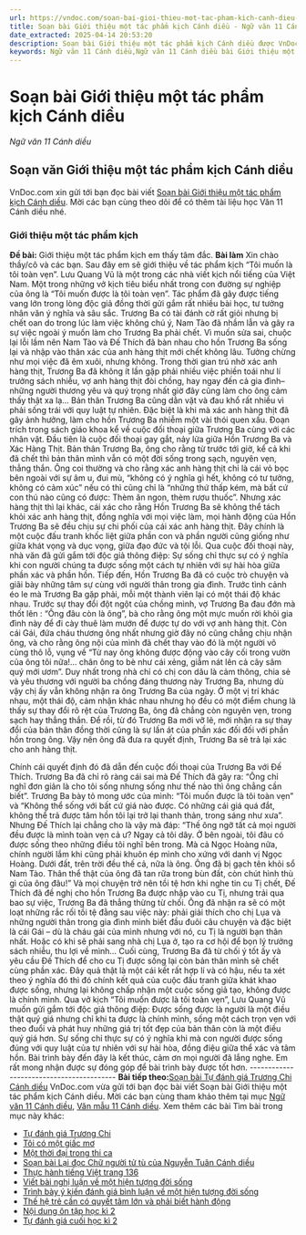 ```yaml
---
url: https://vndoc.com/soan-bai-gioi-thieu-mot-tac-pham-kich-canh-dieu-307419
title: Soạn bài Giới thiệu một tác phẩm kịch Cánh diều - Ngữ văn 11 Cánh diều - VnDoc.com
date_extracted: 2025-04-14 20:53:20
description: Soạn bài Giới thiệu một tác phẩm kịch Cánh diều được VnDoc.com sưu tầm và xin gửi tới bạn đọc cùng tham khảo. Mời các bạn cùng theo dõi để có thêm tài liệu soạn văn 11 Cánh diều nhé.
keywords: Ngữ văn 11 Cánh diều,Ngữ văn 11 Cánh diều bài Giới thiệu một tác phẩm kịch,Soạn văn 11 Cánh diều,văn 11 Cánh diều,soạn văn 11,soạn bài 11 cánh diều,ngữ văn 11 cd,Soạn bài Giới thiệu một tác phẩm kịch Cánh diều,Soạn bài Giới thiệu một tác phẩm kịch,Soạn văn Giới thiệu một tác phẩm kịch,Giới thiệu một tác phẩm kịch
---
```


# Soạn bài Giới thiệu một tác phẩm kịch Cánh diều
 _Ngữ văn 11 Cánh diều_
## Soạn văn Giới thiệu một tác phẩm kịch Cánh diều
VnDoc.com xin gửi tới bạn đọc bài viết [Soạn bài Giới thiệu một tác phẩm kịch Cánh diều](<https://vndoc.com/soan-bai-gioi-thieu-mot-tac-pham-kich-canh-dieu-307419>). Mời các bạn cùng theo dõi để có thêm tài liệu học Văn 11 Cánh diều nhé.
### Giới thiệu một tác phẩm kịch
**Đề bài:** Giới thiệu một tác phẩm kịch em thấy tâm đắc.
**Bài làm**
Xin chào thầy/cô và các bạn. Sau đây em sẽ giới thiệu về tác phẩm kịch “Tôi muốn là tôi toàn vẹn”.
Lưu Quang Vũ là một trong các nhà viết kịch nổi tiếng của Việt Nam. Một trong những vở kịch tiêu biểu nhất trong con đường sự nghiệp của ông là “Tôi muốn được là tôi toàn vẹn”. Tác phẩm đã gây được tiếng vang lớn trong lòng độc giả đồng thời gửi gắm rất nhiều bài học, tư tưởng nhân văn ý nghĩa và sâu sắc.
Trương Ba có tài đánh cờ rất giỏi nhưng bị chết oan do trong lúc làm việc không chú ý, Nam Tào đã nhầm lẫn và gây ra sự việc ngoài ý muốn làm cho Trương Ba phải chết. Vì muốn sửa sai, chuộc lại lỗi lầm nên Nam Tào và Đế Thích đã bàn nhau cho hồn Trương Ba sống lại và nhập vào thân xác của anh hàng thịt mới chết không lâu. Tưởng chừng như mọi việc đã êm xuôi, nhưng không. Trong thời gian trú nhờ xác anh hàng thịt, Trương Ba đã không ít lần gặp phải nhiều việc phiền toái như lí trưởng  sách nhiễu, vợ anh hàng thịt đòi chồng, hay ngay đến cả gia đình– những người thương yêu và quý trọng nhất giờ đây cũng làm cho ông cảm thấy thật xa lạ... Bản thân Trương Ba cũng dằn vặt và đau khổ rất nhiều vì phải sống trái với quy luật tự nhiên. Đặc biệt là khi mà xác anh hàng thịt đã gây ảnh hưởng, làm cho hồn Trương Ba nhiễm một vài thói quen xấu. Đoạn trích trong sách giáo khoa kể về cuộc đối thoại giữa Trương Ba cùng với các nhân vật.
Đầu tiên là cuộc đối thoại gay gắt, nảy lửa giữa Hồn Trương Ba và Xác Hàng Thịt. Bản thân Trương Ba, ông cho rằng từ trước tới giờ, kể cả khi đã chết thì bản thân mình vẫn có một đời sống trong sạch, nguyên vẹn, thẳng thắn. Ông coi thường và cho rằng xác anh hàng thịt chỉ là cái vỏ bọc bên ngoài với sự âm u, đui mù, “không có ý nghĩa gì hết, không có tư tưởng, không có cảm xúc” nếu có thì cũng chỉ là “những thứ thấp kém, mà bất cứ con thú nào cũng có được: Thèm ăn ngon, thèm rượu thuốc”. Nhưng xác hàng thịt thì lại khác, cái xác cho rằng Hồn Trương Ba sẽ không thể tách khỏi xác anh hàng thịt, đồng nghĩa với mọi việc làm, mọi hành động của Hồn Trương Ba sẽ đều chịu sự chi phối của cái xác anh hàng thịt. Đây chính là một cuộc đấu tranh khốc liệt giữa phần con và phần người cũng giống như giữa khát vọng và dục vọng, giữa đạo đức và tội lỗi. Qua cuộc đối thoại này, nhà văn đã gửi gắm tới độc giả thông điệp: Sự sống chỉ thực sự có ý nghĩa khi con người chúng ta được sống một cách tự nhiên với sự hài hòa giữa phần xác và phần hồn.
Tiếp đến, Hồn Trương Ba đã có cuộc trò chuyện và giãi bày những tâm sự cùng với người thân trong gia đình. Trước tình cảnh éo le mà Trương Ba gặp phải, mỗi một thành viên lại có một thái độ khác nhau. Trước sự thay đổi đột ngột của chồng mình, vợ Trương Ba đau đớn mà thốt lên : “Ông đâu còn là ông”, bà cho rằng ông một mực muốn rời khỏi gia đình này để đi cày thuê làm mướn để được tự do với vợ anh hàng thịt. Còn cái Gái, đứa cháu thương ông nhất nhưng giờ đây nó cũng chẳng chịu nhận ông, và cho rằng ông nội của mình đã chết thay vào đó là một người vô cùng thô lỗ, vụng về “Từ nay ông không được động vào cây cối trong vườn của ông tôi nữa\!... chân ông to bè như cái xẻng, giẫm nát lên cả cây sâm quý mới ươm”. Duy nhất trong nhà chỉ có chị con dâu là cảm thông, chia sẻ và yêu thương với người ba chồng đáng thương này Trương Ba, nhưng dù vậy chị ấy vẫn không nhận ra ông Trương Ba của ngày. Ở một vị trí khác nhau, một thái độ, cảm nhận khác nhau nhưng họ đều có một điểm chung là thấy sự thay đổi rõ rệt của Trương Ba, ông đã chẳng còn nguyên vẹn, trong sạch hay thẳng thắn. Để rồi, từ đó Trương Ba mới vỡ lẽ, mới nhận ra sự thay đổi của bản thân đồng thời cũng là sự lấn át của phần xác đối đối với phần hồn trong ông. Vậy nên ông đã đưa ra quyết định, Trương Ba sẽ trả lại xác cho anh hàng thịt.
  
Chính cái quyết định đó đã dẫn đến cuộc đối thoại của Trương Ba với Đế Thích. Trương Ba đã chỉ rõ ràng cái sai mà Đế Thích đã gây ra: “Ông chỉ nghĩ đơn giản là cho tôi sống nhưng sống như thế nào thì ông chẳng cần biết”. Trương Ba bày tỏ mong ước của mình: “Tôi muốn được là tôi toàn vẹn” và “Không thể sống với bất cứ giá nào được. Có những cái giá quá đắt, không thể trả được tâm hồn tôi lại trở lại thanh thản, trong sáng như xưa”. Nhưng Đế Thích lại chẳng cho là vậy mà đáp: “Thế ông ngỡ tất cả mọi người đều được là mình toàn vẹn cả ư? Ngay cả tôi dây. Ở bên ngoài, tôi đâu có được sống theo những điều tôi nghĩ bên trong. Mà cả Ngọc Hoàng nữa, chính người lắm khi cũng phải khuôn ép mình cho xứng với danh vị Ngọc Hoàng. Dưới đất, trên trời đều thế cả, nữa là ông. Ông đã bị gạch tên khỏi sổ Nam Tào. Thân thể thật của ông đã tan rữa trong bùn đất, còn chút hình thù gì của ông đâu\!” Và mọi chuyện trở nên tồi tệ hơn khi nghe tin cu Tị chết, Đế Thích đã đề nghị cho hồn Trương Ba được nhập vào cu Tị, nhưng trải qua bao sự việc, Trương Ba đã thẳng thừng từ chối. Ông đã nhận ra sẽ có một loạt những rắc rối tồi tệ đằng sau việc này: phải giải thích cho chị Lụa và những người thân trong gia đình mình biết đầu đuôi câu chuyện và đặc biệt là cái Gái – dù là cháu gái của mình nhưng với nó, cu Tị là người bạn thân nhất. Hoặc có khi sẽ phải sang nhà chị Lụa ở, tạo ra cơ hội để bọn lý trưởng  sách nhiễu, thu lợi về mình… Cuối cùng, Trương Ba đã từ chối ý tốt ấy và yêu cầu Đế Thích để cho cu Tị được sống lại còn bản thân mình sẽ chết cùng phần xác. Đây quả thật là một cái kết rất hợp lí và có hậu, nếu ta xét theo ý nghĩa đó thì đó chính kết quả của cuộc đấu tranh giữa khát khao được sống, nhưng lại không chấp nhận một cuộc sống giả tạo, không được là chính mình.
Qua vở kịch “Tôi muốn được là tôi toàn vẹn”, Lưu Quang Vũ muốn gửi gắm tới độc giả thông điệp: Được sống được là người là một điều thật quý giá nhưng chỉ khi ta được là chính mình, sống một cách trọn vẹn với theo đuổi và phát huy những giá trị tốt đẹp của bản thân còn là một điều quý giá hơn. Sự sống chỉ thực sự có ý nghĩa khi mà con người được sống đúng với quy luật của tự nhiên với sự hài hòa, đồng điệu giữa thể xác và tâm hồn.
Bài trình bày đến đây là kết thúc, cảm ơn mọi người đã lắng nghe. Em rất mong nhận được sự đóng góp để bài trình bày được tốt hơn.
\-----------------------------------------
**Bài tiếp theo:**[Soạn bài Tự đánh giá Trương Chi Cánh diều](<https://vndoc.com/soan-bai-tu-danh-gia-truong-chi-canh-dieu-307421>)
VnDoc.com vừa gửi tới bạn đọc bài viết Soạn bài Giới thiệu một tác phẩm kịch Cánh diều. Mời các bạn cùng tham khảo thêm tại mục [Ngữ văn 11 Cánh diều](<https://vndoc.com/ngu-van-11-canh-dieu>), [Văn mẫu 11 Cánh diều](<https://vndoc.com/van-mau-lop-11-canh-dieu>).
Xem thêm các bài Tìm bài trong mục này khác:
  * [Tự đánh giá Trương Chi](</soan-bai-tu-danh-gia-truong-chi-canh-dieu-307421>)
  * [Tôi có một giấc mơ](</soan-bai-toi-co-mot-giac-mo-canh-dieu-307423>)
  * [Một thời đại trong thi ca](</soan-bai-mot-thoi-dai-trong-thi-ca-canh-dieu-307427>)
  * [Soạn bài Lại đọc Chữ người tử tù của Nguyễn Tuân Cánh diều](</soan-bai-lai-doc-chu-nguoi-tu-tu-cua-nguyen-tuan-canh-dieu-307430>)
  * [Thực hành tiếng Việt trang 136](</soan-bai-thuc-hanh-tieng-viet-trang-136-canh-dieu-307539>)
  * [Viết bài nghị luận về một hiện tượng đời sống](</soan-bai-viet-bai-nghi-luan-ve-mot-hien-tuong-doi-song-canh-dieu-307542>)
  * [Trình bày ý kiến đánh giá bình luận về một hiện tượng đời sống](</soan-bai-trinh-bay-y-kien-danh-gia-binh-luan-ve-mot-hien-tuong-doi-song-canh-dieu-307545>)
  * [Thế hệ trẻ cần có quyết tâm lớn và phải biết hành động](</soan-bai-the-he-tre-can-co-quyet-tam-lon-va-phai-biet-hanh-dong-canh-dieu-307547>)
  * [Nội dung ôn tập học kì 2](</soan-bai-noi-dung-on-tap-hoc-ki-2-canh-dieu-307550>)
  * [Tự đánh giá cuối học kì 2](</soan-bai-tu-danh-gia-cuoi-hoc-ki-2-canh-dieu-307553>)

